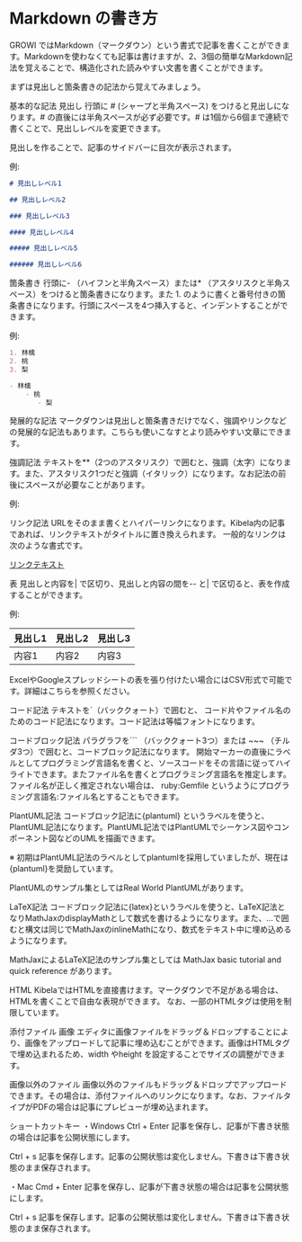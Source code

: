 # Markdown の書き方

GROWI ではMarkdown（マークダウン）という書式で記事を書くことができます。Markdownを使わなくても記事は書けますが、2、3個の簡単なMarkdown記法を覚えることで、構造化された読みやすい文書を書くことができます。

まずは見出しと箇条書きの記法から覚えてみましょう。

基本的な記法
見出し
行頭に #  (シャープと半角スペース) をつけると見出しになります。# の直後には半角スペースが必ず必要です。# は1個から6個まで連続で書くことで、見出しレベルを変更できます。

見出しを作ることで、記事のサイドバーに目次が表示されます。

例:

```markdown
# 見出しレベル1

## 見出しレベル2

### 見出しレベル3

#### 見出しレベル4

##### 見出しレベル5

###### 見出しレベル6
```

箇条書き
行頭に- （ハイフンと半角スペース）または* （アスタリスクと半角スペース）をつけると箇条書きになります。また 1. のように書くと番号付きの箇条書きになります。行頭にスペースを4つ挿入すると、インデントすることができます。

例:

```markdown
1. 林檎
2. 桃
3. 梨

- 林檎
    - 桃
       - 梨
```

発展的な記法
マークダウンは見出しと箇条書きだけでなく、強調やリンクなどの発展的な記法もあります。こちらも使いこなすとより読みやすい文章にできます。

強調記法
テキストを**（2つのアスタリスク）で囲むと、強調（太字）になります。また、アスタリスク1つだと強調（イタリック）になります。なお記法の前後にスペースが必要なことがあります。

例:


リンク記法
URLをそのまま書くとハイパーリンクになります。Kibela内の記事であれば、リンクテキストがタイトルに置き換えられます。
一般的なリンクは次のような書式です。

[リンクテキスト](URL)

表
見出しと内容を| で区切り、見出しと内容の間を-- と| で区切ると、表を作成することができます。

例:

見出し1 | 見出し2 | 見出し3
-- | -- | --
内容1 | 内容2 | 内容3

ExcelやGoogleスプレッドシートの表を張り付けたい場合にはCSV形式で可能です。詳細はこちらを参照ください。

コード記法
テキストを`（バッククォート）で囲むと、 コード片やファイル名のためのコード記法になります。コード記法は等幅フォントになります。

コードブロック記法
パラグラフを``` （バッククォート3つ）または ~~~ （チルダ3つ）で囲むと、コードブロック記法になります。
開始マーカーの直後にラベルとしてプログラミング言語名を書くと、ソースコードをその言語に従ってハイライトできます。またファイル名を書くとプログラミング言語名を推定します。ファイル名が正しく推定されない場合は、 ruby:Gemfile  というようにプログラミング言語名:ファイル名とすることもできます。


PlantUML記法
コードブロック記法に{plantuml} というラベルを使うと、PlantUML記法になります。PlantUML記法ではPlantUMLでシーケンス図やコンポーネント図などのUMLを描画できます。


※ 初期はPlantUML記法のラベルとしてplantumlを採用していましたが、現在は{plantuml}を奨励しています。

PlantUMLのサンプル集としてはReal World PlantUMLがあります。

LaTeX記法
コードブロック記法に{latex}というラベルを使うと、LaTeX記法となりMathJaxのdisplayMathとして数式を書けるようになります。また、$` ... `$で囲むと構文は同じでMathJaxのinlineMathになり、数式をテキスト中に埋め込めるようになります。


MathJaxによるLaTeX記法のサンプル集としては  MathJax basic tutorial and quick reference があります。

HTML
KibelaではHTMLを直接書けます。マークダウンで不足がある場合は、HTMLを書くことで自由な表現ができます。
なお、一部のHTMLタグは使用を制限しています。

添付ファイル
画像
エディタに画像ファイルをドラッグ＆ドロップすることにより、画像をアップロードして記事に埋め込むことができます。画像はHTMLタグで埋め込まれるため、width やheight を設定することでサイズの調整ができます。

画像以外のファイル
画像以外のファイルもドラッグ＆ドロップでアップロードできます。その場合は、添付ファイルへのリンクになります。なお、ファイルタイプがPDFの場合は記事にプレビューが埋め込まれます。

ショートカットキー
・Windows
Ctrl + Enter
記事を保存し、記事が下書き状態の場合は記事を公開状態にします。

Ctrl + s
記事を保存します。記事の公開状態は変化しません。下書きは下書き状態のまま保存されます。

・Mac
Cmd + Enter
記事を保存し、記事が下書き状態の場合は記事を公開状態にします。

Ctrl + s
記事を保存します。記事の公開状態は変化しません。下書きは下書き状態のまま保存されます。

